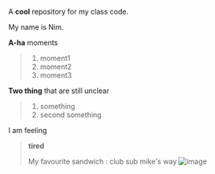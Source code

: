 A **cool** repository for my class code.

My name is Nim.

**A-ha** moments
>1. moment1
>2. moment2
>3. moment3
>
**Two thing** that are still unclear
>1. something
>2. second something
>

I am feeling
>**tired**
>
>My favourite sandwich : club sub mike's way
>![image](https://www.jerseymikes.ca/media/static/menu/products/lg/8-club-sub-reg.jpg)
